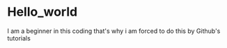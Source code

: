 # Hello_world
I am a beginner in this coding that's why i am forced to do this by Github's tutorials
